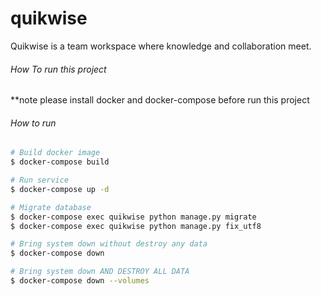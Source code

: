 # quikwise
Quikwise is a team workspace where knowledge and collaboration meet.

###### How To run this project

**note please install docker and docker-compose before run this project

###### How to run
```sh
# Build docker image
$ docker-compose build

# Run service
$ docker-compose up -d

# Migrate database
$ docker-compose exec quikwise python manage.py migrate
$ docker-compose exec quikwise python manage.py fix_utf8

# Bring system down without destroy any data
$ docker-compose down

# Bring system down AND DESTROY ALL DATA
$ docker-compose down --volumes
```

